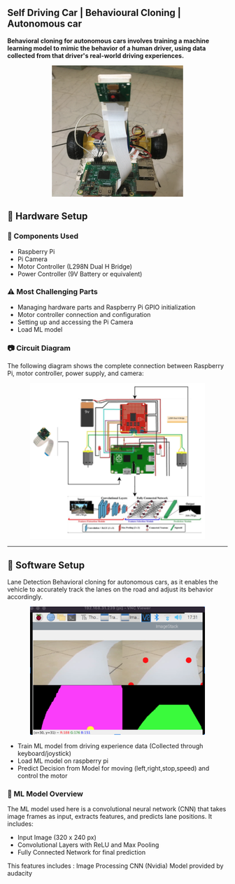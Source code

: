 ## Self Driving Car | Behavioural Cloning | Autonomous car
<p><b>Behavioral cloning for autonomous cars involves training a machine learning model to mimic the behavior of a human driver, using data collected from that driver's real-world driving experiences.</b></p>

<p align="center">
<img src="project-demo-images/image1.png" alt="Lane Detection Hardware Setup" width="300" height="300" />
</p>

<h2>🚀 Hardware Setup</h2>

<h3>🔧 Components Used</h3>
<ul>
  <li>Raspberry Pi</li>
  <li>Pi Camera</li>
  <li>Motor Controller (L298N Dual H Bridge)</li>
  <li>Power Controller (9V Battery or equivalent)</li>
</ul>

<h3>⚠️ Most Challenging Parts</h3>
<ul>
  <li>Managing hardware parts and Raspberry Pi GPIO initialization</li>
  <li>Motor controller connection and configuration</li>
  <li>Setting up and accessing the Pi Camera</li>
  <li>Load ML model </li>
</ul>

<h3>📷 Circuit Diagram</h3>
<p>The following diagram shows the complete connection between Raspberry Pi, motor controller, power supply, and camera:</p>
<p align="center">
<img src="project-demo-images/image2.png" alt="Lane Detection Hardware Setup" width="400" />
</p>


<hr>
<h2>🚀 Software Setup</h2>
<p>Lane Detection
Behavioral cloning for autonomous cars, as it enables the vehicle to accurately track the lanes on the road and adjust its behavior accordingly.</p>
<p align="center">
<img src="project-demo-images/image3.png" alt="Lane Detection Hardware Setup" width="400" />
</p>

<ul>
  <li>Train ML model from driving experience data (Collected through keyboard/joystick)</code></li>
  <li>Load ML model on raspberry pi</li>
  <li>Predict Decision from Model for moving (left,right,stop,speed) and control the motor</li>
</ul>

<h3>🧠 ML Model Overview</h3>
<p>The ML model used here is a convolutional neural network (CNN) that takes image frames as input, extracts features, and predicts lane positions. It includes:</p>
<ul>
  <li>Input Image (320 x 240 px)</li>
  <li>Convolutional Layers with ReLU and Max Pooling</li>
  <li>Fully Connected Network for final prediction</li>
</ul>
This features includes :
Image Processing 
CNN (Nvidia)  Model provided by audacity


